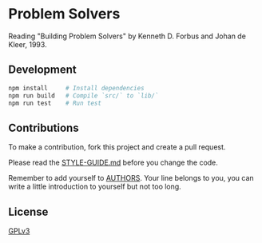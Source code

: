 # Problem Solvers

Reading "Building Problem Solvers" by Kenneth D. Forbus and Johan de Kleer, 1993.

## Development

```sh
npm install     # Install dependencies
npm run build   # Compile `src/` to `lib/`
npm run test    # Run test
```

## Contributions

To make a contribution, fork this project and create a pull request.

Please read the [STYLE-GUIDE.md](STYLE-GUIDE.md) before you change the code.

Remember to add yourself to [AUTHORS](AUTHORS).
Your line belongs to you, you can write a little
introduction to yourself but not too long.

## License

[GPLv3](LICENSE)
